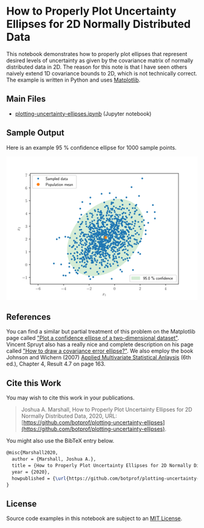 # How to Properly Plot Uncertainty Ellipses for 2D Normally Distributed Data

This notebook demonstrates how to properly plot ellipses that represent desired levels of uncertainty as given by the covariance matrix of normally distributed data in 2D.  The reason for this note is that I have seen others naively extend 1D covariance bounds to 2D, which is not technically correct.  The example is written in Python and uses [Matplotlib](https://matplotlib.org).

## Main Files

* [plotting-uncertainty-ellipses.ipynb](https://github.com/botprof/plotting-uncertainty-ellipses/blob/main/plotting-uncertainty-ellipses.ipynb) (Jupyter notebook)

## Sample Output

Here is an example 95 \% confidence ellipse for 1000 sample points.

![Sample ellipse](sample-ellipse.svg)

## References

You can find a similar but partial treatment of this problem on the Matplotlib page called ["Plot a confidence ellipse of a two-dimensional dataset"](https://matplotlib.org/devdocs/gallery/statistics/confidence_ellipse.html). Vincent Spruyt also has a really nice and complete description on his page called ["How to draw a covariance error ellipse?"](https://www.visiondummy.com/2014/04/draw-error-ellipse-representing-covariance-matrix/). We also employ the book Johnson and Wichern (2007) [Applied Multivariate Statistical Anlaysis](https://ocul-qu.primo.exlibrisgroup.com/permalink/01OCUL_QU/11tsvcl/alma9925738833405158) (6th ed.), Chapter 4, Result 4.7 on page 163.

## Cite this Work

You may wish to cite this work in your publications.

> Joshua A. Marshall, How to Properly Plot Uncertainty Ellipses for 2D Normally Distributed Data, 2020, URL: [https://github.com/botprof/plotting-uncertainty-ellipses](https://github.com/botprof/plotting-uncertainty-ellipses).

You might also use the BibTeX entry below.

```latex
@misc{Marshall2020,
  author = {Marshall, Joshua A.},
  title = {How to Properly Plot Uncertainty Ellipses for 2D Normally Distributed Data},
  year = {2020},
  howpublished = {\url{https://github.com/botprof/plotting-uncertainty-ellipses}}
}
```

## License

Source code examples in this notebook are subject to an [MIT License](LICENSE).

